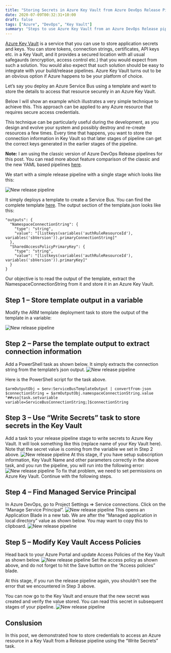```yaml
---
title: "Storing Secrets in Azure Key Vault from Azure DevOps Release Pipeline"
date: 2020-07-09T00:32:31+10:00
draft: false
tags: ["Azure", "DevOps", "Key Vault"]
summary: "Steps to use Azure Key Vault from an Azure DevOps Release pipeline."
---
```


<a href="https://docs.microsoft.com/en-us/azure/key-vault/general/" target="_blank">Azure Key Vault</a> is a service that you can use to store application secrets and keys. You can store tokens, connection strings, certificates, API keys etc. in a Key Vault, and it provides a secured location with all usual safegaurds (encryption, access control etc.) that you would expect from such a solution. You would also expect that such solution should be easy to integrate with your build/release pipelines. Azure Key Vault turns out to be an obvious option if Azure happens to be your platform of choice.

Let’s say you deploy an Azure Service Bus using a template and want to store the details to access that resource securely in an Azure Key Vault.

Below I will show an example which illustrates a very simple technique to achieve this. This approach can be applied to any Azure resource that requires secure access credentials.

This technique can be particularly useful during the development, as you design and evolve your system and possibly destroy and re-create resources a few times. Every time that happens, you want to store the connection information in Key Vault so that later stages of pipeline can get the correct keys generated in the earlier stages of the pipeline.

<b>Note:</b> I am using the classic version of Azure DevOps Release pipelines for this post. You can read more about feature comparison of the classic and the new YAML based pipelines <a href="https://docs.microsoft.com/en-us/azure/devops/pipelines/get-started/pipelines-get-started?view=azure-devops" target="_blank">here</a>.

We start with a simple release pipeline with a single stage which looks like this:

![New release pipeline](/img/storing-secrets-in-azure-key-vault-from-azure-devops-release-pipeline/pic-1.png)

It simply deploys a template to create a Service Bus. You can find the complete template <a href="https://github.com/salmanalibanani/AzureKeyVaultTaskDemo" target="_blank">here</a>. The output section of the template.json looks like this:

<pre><code>"outputs": {
  "NamespaceConnectionString": {
    "type": "string",
    "value": "[listkeys(variables('authRuleResourceId'), variables('sbVersion')).primaryConnectionString]"
  },
  "SharedAccessPolicyPrimaryKey": {
    "type": "string",
    "value": "[listkeys(variables('authRuleResourceId'), variables('sbVersion')).primaryKey]"
  }
}</code></pre>

Our objective is to read the output of the template, extract the NamespaceConnectionString from it and store it in an Azure Key Vault.

## Step 1 – Store template output in a variable
Modify the ARM template deployment task to store the output of the template in a variable:

![New release pipeline](/img/storing-secrets-in-azure-key-vault-from-azure-devops-release-pipeline/pic-2.png)

## Step 2 – Parse the template output to extract connection information
Add a PowerShell task as shown below. It simply extracts the connection string from the template’s json output.
![New release pipeline](/img/storing-secrets-in-azure-key-vault-from-azure-devops-release-pipeline/pic-3.png)

Here is the PowerShell script for the task above.

<pre><code>$armOutputObj = $env:ServiceBusTemplateOutput | convertfrom-json
$connectionString = $armOutputObj.namespaceConnectionString.value
"##vso[task.setvariable variable=ServiceBusConnectionString;]$connectionString</code></pre>

## Step 3 – Use “Write Secrets” task to store secrets in the Key Vault
Add a task to your release pipeline stage to write secrets to Azure Key Vault. It will look something like this (replace name of your Key Vault here). Note that the secret value is coming from the variable we set in Step 2 above.
![New release pipeline](/img/storing-secrets-in-azure-key-vault-from-azure-devops-release-pipeline/pic-4.png)
At this stage, if you have setup subscription information, Key Vault Name and other parameters correctly in the above task, and you run the pipeline, you will run into the following error:
![New release pipeline](/img/storing-secrets-in-azure-key-vault-from-azure-devops-release-pipeline/pic-5.png)
To fix that problem, we need to set permissions on Azure Key Vault. Continue with the following steps.

## Step 4 – Find Managed Service Principal
In Azure DevOps, go to Project Settings => Service connections. Click on the “Manage Service Principal”.
![New release pipeline](/img/storing-secrets-in-azure-key-vault-from-azure-devops-release-pipeline/pic-6.png)
This opens an Application Blade in a new tab. We are after the “Managed application in local directory” value as shown below. You may want to copy this to clipboard.
![New release pipeline](/img/storing-secrets-in-azure-key-vault-from-azure-devops-release-pipeline/pic-7.png)
## Step 5 – Modify Key Vault Access Policies
Head back to your Azure Portal and update Access Policies of the Key Vault as shown below.
![New release pipeline](/img/storing-secrets-in-azure-key-vault-from-azure-devops-release-pipeline/pic-8.png)
Set the access policy as shown above, and do not forget to hit the Save button on the “Access policies” blade.

At this stage, if you run the release pipeline again, you shouldn’t see the error that we encountered in Step 3 above.

You can now go to the Key Vault and ensure that the new secret was created and verify the value stored. You can read this secret in subsequent stages of your pipeline.
![New release pipeline](/img/storing-secrets-in-azure-key-vault-from-azure-devops-release-pipeline/pic-9.png)

## Conslusion
In this post, we demonstrated how to store credentials to access an Azure resource in a Key Vault from a Release pipeline using the “Write Secrets” task.